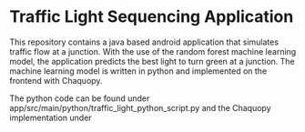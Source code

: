 # Traffic Light Sequencing Application

This repository contains a java based android application that simulates traffic flow at a junction.
With the use of the random forest machine learning model, the application predicts the best light to turn green at a junction.
The machine learning model is written in python and implemented on the frontend with Chaquopy.

The python code can be found under app/src/main/python/traffic_light_python_script.py and the Chaquopy implementation under


